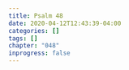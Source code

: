 ```yaml
---
title: Psalm 48
date: 2020-04-12T12:43:39-04:00
categories: []
tags: []
chapter: "048"
inprogress: false
---
```


